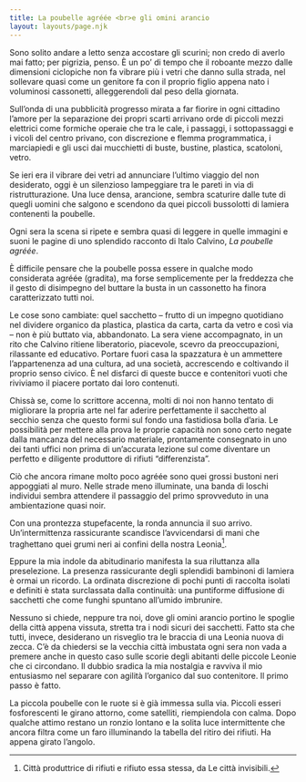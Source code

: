```yaml
---
title: La poubelle agréée <br>e gli omini arancio
layout: layouts/page.njk
---
```


Sono solito andare a letto senza accostare gli scurini; non credo di averlo mai fatto; per pigrizia, penso. È un po’ di tempo che il roboante mezzo dalle dimensioni ciclopiche non fa vibrare più i vetri che danno sulla strada, nel sollevare quasi come un genitore fa con il proprio figlio appena nato i voluminosi cassonetti, alleggerendoli dal peso della giornata.

Sull’onda di una pubblicità progresso mirata a far fiorire in ogni cittadino l’amore per la separazione dei propri scarti arrivano orde di piccoli mezzi elettrici come formiche operaie che tra le cale, i passaggi, i sottopassaggi e i vicoli del centro privano, con discrezione e flemma programmatica, i marciapiedi e gli usci dai mucchietti di buste, bustine, plastica, scatoloni, vetro.

Se ieri era il vibrare dei vetri ad annunciare l’ultimo viaggio del non desiderato, oggi è un silenzioso lampeggiare tra le pareti in via di ristrutturazione. Una luce densa, arancione, sembra scaturire dalle tute di quegli uomini che salgono e scendono da quei piccoli bussolotti di lamiera contenenti la poubelle.

Ogni sera la scena si ripete e sembra quasi di leggere in quelle immagini e suoni le pagine di uno splendido racconto di Italo Calvino, _La poubelle agréée_.

È difficile pensare che la poubelle possa essere in qualche modo considerata agréée (gradita), ma forse semplicemente per la freddezza che il gesto di disimpegno del buttare la busta in un cassonetto ha finora caratterizzato tutti noi.

Le cose sono cambiate: quel sacchetto – frutto di un impegno quotidiano nel dividere organico da plastica, plastica da carta, carta da vetro e così via – non è più buttato via, abbandonato. La sera viene accompagnato, in un rito che Calvino ritiene liberatorio, piacevole, scevro da preoccupazioni, rilassante ed educativo. Portare fuori casa la spazzatura è un ammettere l’appartenenza ad una cultura, ad una società, accrescendo e coltivando il proprio senso civico. È nel disfarci di queste bucce e contenitori vuoti che riviviamo il piacere portato dai loro contenuti.

Chissà se, come lo scrittore accenna, molti di noi non hanno tentato di migliorare la propria arte nel far aderire perfettamente il sacchetto al secchio senza che questo formi sul fondo una fastidiosa bolla d’aria. Le possibilità per mettere alla prova le proprie capacità non sono certo negate dalla mancanza del necessario materiale, prontamente consegnato in uno dei tanti uffici non prima di un’accurata lezione sul come diventare un perfetto e diligente produttore di rifiuti “differenzista”.

Ciò che ancora rimane molto poco agréée sono quei grossi bustoni neri appoggiati al muro. Nelle strade meno illuminate, una banda di loschi individui sembra attendere il passaggio del primo sprovveduto in una ambientazione quasi noir.

Con una prontezza stupefacente, la ronda annuncia il suo arrivo. Un’intermittenza rassicurante scandisce l’avvicendarsi di mani che traghettano quei grumi neri ai confini della nostra Leonia[^1].

Eppure la mia indole da abitudinario manifesta la sua riluttanza alla preselezione. La presenza rassicurante degli splendidi bambinoni di lamiera è ormai un ricordo. La ordinata discrezione di pochi punti di raccolta isolati e definiti è stata surclassata dalla continuità: una puntiforme diffusione di sacchetti che come funghi spuntano all’umido imbrunire.

Nessuno si chiede, neppure tra noi, dove gli omini arancio portino le spoglie della città appena vissuta, stretta tra i nodi sicuri dei sacchetti. Fatto sta che tutti, invece, desiderano un risveglio tra le braccia di una Leonia nuova di zecca. C’è da chiedersi se la vecchia città imbustata ogni sera non vada a premere anche in questo caso sulle scorie degli abitanti delle piccole Leonie che ci circondano. Il dubbio sradica la mia nostalgia e ravviva il mio entusiasmo nel separare con agilità l’organico dal suo contenitore.
Il primo passo è fatto.

La piccola poubelle con le ruote si è già immessa sulla via. Piccoli esseri fosforescenti le girano attorno, come satelliti, riempiendola con calma.
Dopo qualche attimo restano un ronzio lontano e la solita luce intermittente che ancora filtra come un faro illuminando la tabella del ritiro dei rifiuti.
Ha appena girato l’angolo.

[^1]: Città produttrice di rifiuti e rifiuto essa stessa, da Le città invisibili.

